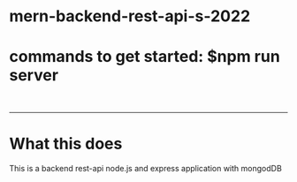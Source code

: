 # mern-backend-rest-api-s-2022


<h1>commands to get started: $npm run server</h1>
<br/>
<hr/>
<h1>What this does</h1>
<p>This is a backend rest-api node.js and express application with mongodDB</p>


